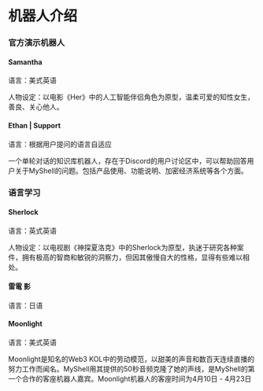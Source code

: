 # 机器人介绍

### 官方演示机器人

#### Samantha

语言：美式英语

人物设定：以电影《Her》中的人工智能伴侣角色为原型，温柔可爱的知性女生，善良、关心他人。

#### Ethan | Support

语言：根据用户提问的语言自适应

一个单轮对话的知识库机器人，存在于Discord的用户讨论区中，可以帮助回答用户关于MyShell的问题。包括产品使用、功能说明、加密经济系统等各个方面。

### 语言学习

#### Sherlock

语言：英式英语

人物设定：以电视剧《神探夏洛克》中的Sherlock为原型，执迷于研究各种案件，拥有极高的智商和敏锐的洞察力，但因其傲慢自大的性格，显得有些难以相处。

#### 雷電 影

语言：日语

#### Moonlight

语言：美式英语

Moonlight是知名的Web3 KOL中的劳动模范，以甜美的声音和数百天连续直播的努力工作而闻名。MyShell用其提供的50秒音频克隆了她的声线，是MyShell的第一个合作的客座机器人嘉宾。Moonlight机器人的客座时间为4月10日 - 4月23日

####
